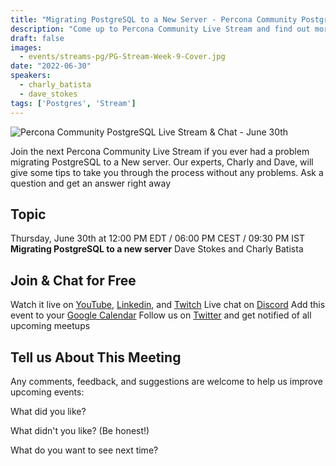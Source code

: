 ```yaml
---
title: "Migrating PostgreSQL to a New Server - Percona Community PostgreSQL Live Stream & Chat - June, 30th"
description: "Come up to Percona Community Live Stream and find out more about how Migrating PostgreSQL to a new server with Percona Experts on Thursday, June 30th at 12:00 PM EDT / 06:00 PM CEST / 09:30 PM IST"
draft: false
images:
  - events/streams-pg/PG-Stream-Week-9-Cover.jpg
date: "2022-06-30"
speakers:
  - charly_batista
  - dave_stokes
tags: ['Postgres', 'Stream']
---
```


![Percona Community PostgreSQL Live Stream & Chat - June 30th](events/streams-pg/PG-Stream-Week-9-Cover)

Join the next Percona Community Live Stream if you ever had a problem migrating PostgreSQL to a New server. Our experts, Charly and Dave, will give some tips to take you through the process without any problems. Ask a question and get an answer right away

## Topic

Thursday, June 30th at 12:00 PM EDT / 06:00 PM CEST / 09:30 PM IST
**Migrating PostgreSQL to a new server** Dave Stokes and Charly Batista


## Join & Chat for Free
Watch it live on [YouTube](https://www.youtube.com/watch?v=ML_wWD-KCcM), [Linkedin](https://www.linkedin.com/video/event/urn:li:ugcPost:6947229995735941121/), and [Twitch](https://www.twitch.tv/perconacommunity)
Live chat on [Discord](http://per.co.na/discord)
Add this event to your [Google Calendar](https://calendar.google.com/event?action=TEMPLATE&tmeid=a251OWMxdmY2cnNxdnUxOGExc2x2aTJhbXFfMjAyMjA2MzBUMTYwMDAwWiBmcmVkZWwubWFtaW5kcmFAcGVyY29uYS5jb20&tmsrc=fredel.mamindra%40percona.com)
Follow us on [Twitter](https://twitter.com/PerconaBytes) and get notified of all upcoming meetups

## Tell us About This Meeting
Any comments, feedback, and suggestions are welcome to help us improve upcoming events:

What did you like?

What didn't you like? (Be honest!)

What do you want to see next time?